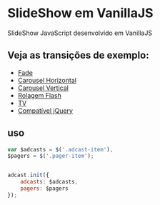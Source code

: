 # SlideShow em VanillaJS

SlideShow JavaScript desenvolvido em VanillaJS

## Veja as transições de exemplo:

* [Fade](http://wbruno.github.io/slideshow/fade.html)
* [Carousel Horizontal](http://wbruno.github.io/slideshow/carousel-horizontal.html)
* [Carousel Vertical](http://wbruno.github.io/slideshow/carousel-vertical.html)
* [Rolagem Flash](http://wbruno.github.io/slideshow/rolagem-flash.html)
* [TV](http://wbruno.github.io/slideshow/tv.html)
* [Compatível jQuery](http://wbruno.github.io/slideshow/compativel-jquery.html)


## uso

```javascript
var $adcasts = $('.adcast-item'),
$pagers = $('.pager-item');


adcast.init({
    adcasts: $adcasts,
    pagers: $pagers
});
```
